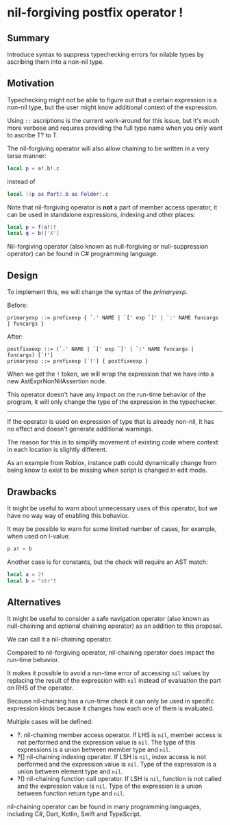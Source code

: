 # nil-forgiving postfix operator !

## Summary

Introduce syntax to suppress typechecking errors for nilable types by ascribing them into a non-nil type.

## Motivation

Typechecking might not be able to figure out that a certain expression is a non-nil type, but the user might know additional context of the expression.

Using `::` ascriptions is the current work-around for this issue, but it's much more verbose and requires providing the full type name when you only want to ascribe T? to T.

The nil-forgiving operator will also allow chaining to be written in a very terse manner:
```lua
local p = a!.b!.c
```
instead of
```lua
local ((p as Part).b as Folder).c
```

Note that nil-forgiving operator is **not** a part of member access operator, it can be used in standalone expressions, indexing and other places:
```lua
local p = f(a!)!
local q = b!['X']
```

Nil-forgiving operator (also known as null-forgiving or null-suppression operator) can be found in C# programming language.

## Design

To implement this, we will change the syntax of the *primaryexp*.

Before:
```
primaryexp ::= prefixexp { `.' NAME | `[' exp `]' | `:' NAME funcargs | funcargs }
```
After:
```
postfixeexp ::= (`.' NAME | `[' exp `]' | `:' NAME funcargs | funcargs) [`!']
primaryexp ::= prefixexp [`!'] { postfixeexp }
```

When we get the `!` token, we will wrap the expression that we have into a new AstExprNonNilAssertion node.

This operator doesn't have any impact on the run-time behavior of the program, it will only change the type of the expression in the typechecker.

---
If the operator is used on expression of type that is already non-nil, it has no effect and doesn't generate additional warnings.

The reason for this is to simplify movement of existing code where context in each location is slightly different.

As an example from Roblox, instance path could dynamically change from being know to exist to be missing when script is changed in edit mode.

## Drawbacks

It might be useful to warn about unnecessary uses of this operator, but we have no way way of enabling this behavior.

It may be possible to warn for some limited number of cases, for example, when used on l-value:
```lua
p.a! = b
```
Another case is for constants, but the check will require an AST match:
```lua
local a = 2!
local b = "str"!
```

## Alternatives

It might be useful to consider a safe navigation operator (also known as null-chaining and optional chaining operator) as an addition to this proposal.

We can call it a nil-chaining operator.

Compared to nil-forgiving operator, nil-chaining operator does impact the run-time behavior.

It makes it possible to avoid a run-time error of accessing `nil` values by replacing the result of the expression with `nil` instead of evaluation the part on RHS of the operator.

Because nil-chaining has a run-time check it can only be used in specific expression kinds because it changes how each one of them is evaluated.

Multiple cases will be defined:
* ?. nil-chaining member access operator. If LHS is `nil`, member access is not performed and the expression value is `nil`. The type of this expressions is a union between member type and `nil`.
* ?[] nil-chaining indexing operator. If LSH is `nil`, index access is not performed and the expression value is `nil`. Type of the expression is a union between element type and `nil`.
* ?() nil-chaining function call operator. If LSH is `nil`, function is not called and the expression value is `nil`. Type of the expression is a union between function return type and `nil`.

nil-chaining operator can be found in many programming languages, including C#, Dart, Kotlin, Swift and TypeScript.

